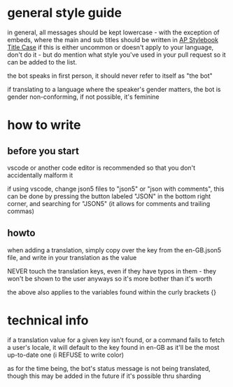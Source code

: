 # general style guide

in general, all messages should be kept lowercase - with the exception of embeds, where the main and sub titles should be written in [AP Stylebook Title Case](https://en.wikipedia.org/wiki/Title_case#AP_Stylebook) if this is either uncommon or doesn't apply to your language, don't do it - but do mention what style you've used in your pull request so it can be added to the list.

the bot speaks in first person, it should never refer to itself as "the bot"

if translating to a language where the speaker's gender matters, the bot is gender non-conforming, if not possible, it's feminine


# how to write

## before you start

vscode or another code editor is recommended so that you don't accidentally malform it

if using vscode, change json5 files to "json5" or "json with comments", this can be done by pressing the button labeled "JSON" in the bottom right corner, and searching for "JSON5" (it allows for comments and trailing commas)

## howto

when adding a translation, simply copy over the key from the en-GB.json5 file, and write in your translation as the value

NEVER touch the translation keys, even if they have typos in them - they won't be shown to the user anyways so it's more bother than it's worth

the above also applies to the variables found within the curly brackets {}


# technical info

if a translation value for a given key isn't found, or a command fails to fetch a user's locale, it will default to the key found in en-GB as it'll be the most up-to-date one (i REFUSE to write color)

as for the time being, the bot's status message is not being translated, though this may be added in the future if it's possible thru sharding